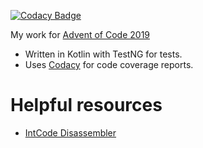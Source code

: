 [![Codacy Badge](https://api.codacy.com/project/badge/Grade/615101eac6e94feba46c13530eef81a6)](https://www.codacy.com/manual/davidmerrick/AdventOfCode2019?utm_source=github.com&amp;utm_medium=referral&amp;utm_content=davidmerrick/AdventOfCode2019&amp;utm_campaign=Badge_Grade)

My work for [Advent of Code 2019](https://adventofcode.com/2019)

- Written in Kotlin with TestNG for tests.
- Uses [Codacy](https://www.codacy.com/) for code coverage reports.

# Helpful resources

- [IntCode Disassembler](https://janiczek.github.io/advent-of-code/Year2019/Intcode/Disasm/)
